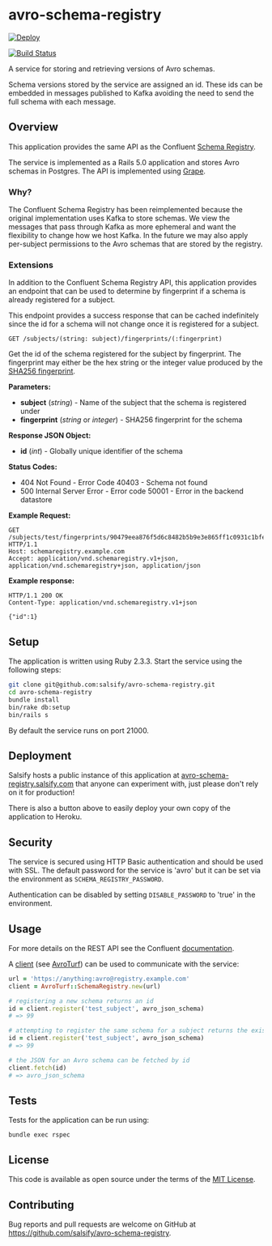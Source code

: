 # avro-schema-registry

[![Deploy](https://www.herokucdn.com/deploy/button.svg)](https://heroku.com/deploy)

[![Build Status](https://travis-ci.org/salsify/avro-schema-registry.svg?branch=master)][travis]

[travis]: https://travis-ci.org/salsify/avro-schema-registry

A service for storing and retrieving versions of Avro schemas.

Schema versions stored by the service are assigned an id. These ids can be
embedded in messages published to Kafka avoiding the need to send the full
schema with each message.

## Overview

This application provides the same API as the Confluent
[Schema Registry](http://docs.confluent.io/3.1.0/schema-registry/docs/api.html).

The service is implemented as a Rails 5.0 application and stores Avro schemas in
Postgres. The API is implemented using [Grape](https://github.com/ruby-grape/grape).

### Why?

The Confluent Schema Registry has been reimplemented because the original
implementation uses Kafka to store schemas. We view the messages that pass
through Kafka as more ephemeral and want the flexibility to change how we host Kafka.
In the future we may also apply per-subject permissions to the Avro schemas that
are stored by the registry.

### Extensions

In addition to the Confluent Schema Registry API, this application provides an
endpoint that can be used to determine by fingerprint if a schema is already
registered for a subject.

This endpoint provides a success response that can be cached indefinitely since
the id for a schema will not change once it is registered for a subject.

`GET /subjects/(string: subject)/fingerprints/(:fingerprint)`

Get the id of the schema registered for the subject by fingerprint. The
fingerprint may either be the hex string or the integer value produced by the
[SHA256 fingerprint](http://avro.apache.org/docs/1.8.1/spec.html#Schema+Fingerprints).

**Parameters:**
- **subject** (_string_) - Name of the subject that the schema is registered under
- **fingerprint** (_string_ or _integer_) - SHA256 fingerprint for the schema

**Response JSON Object:**
- **id** (_int_) - Globally unique identifier of the schema

**Status Codes:**
- 404 Not Found - Error Code 40403 - Schema not found
- 500 Internal Server Error - Error code 50001 - Error in the backend datastore

**Example Request:**
```
GET /subjects/test/fingerprints/90479eea876f5d6c8482b5b9e3e865ff1c0931c1bfe0adb44c41d628fd20989c HTTP/1.1
Host: schemaregistry.example.com
Accept: application/vnd.schemaregistry.v1+json, application/vnd.schemaregistry+json, application/json
```

**Example response:**
```
HTTP/1.1 200 OK
Content-Type: application/vnd.schemaregistry.v1+json

{"id":1}
```

## Setup

The application is written using Ruby 2.3.3. Start the service using the following
steps:

```bash
git clone git@github.com:salsify/avro-schema-registry.git
cd avro-schema-registry
bundle install
bin/rake db:setup
bin/rails s
```

By default the service runs on port 21000.

## Deployment

Salsify hosts a public instance of this application at
[avro-schema-registry.salsify.com](https://avro-schema-registry.salsify.com) that
anyone can experiment with, just please don't rely on it for production!

There is also a button above to easily deploy your own copy of the application to Heroku.

## Security

The service is secured using HTTP Basic authentication and should be used with
SSL. The default password for the service is 'avro' but it can be set via
the environment as `SCHEMA_REGISTRY_PASSWORD`.

Authentication can be disabled by setting `DISABLE_PASSWORD` to 'true' in the
environment.

## Usage

For more details on the REST API see the Confluent
[documentation](http://docs.confluent.io/3.1.0/schema-registry/docs/api.html).

A [client](https://github.com/dasch/avro_turf/blob/master/lib/avro_turf/schema_registry.rb)
(see [AvroTurf](https://github.com/dasch/avro_turf)) can be used to
communicate with the service:

```ruby
url = 'https://anything:avro@registry.example.com'
client = AvroTurf::SchemaRegistry.new(url)

# registering a new schema returns an id
id = client.register('test_subject', avro_json_schema)
# => 99

# attempting to register the same schema for a subject returns the existing id
id = client.register('test_subject', avro_json_schema)
# => 99

# the JSON for an Avro schema can be fetched by id
client.fetch(id)
# => avro_json_schema
```

## Tests

Tests for the application can be run using:

```
bundle exec rspec
```

## License

This code is available as open source under the terms of the
[MIT License](http://opensource.org/licenses/MIT).

## Contributing

Bug reports and pull requests are welcome on GitHub at
https://github.com/salsify/avro-schema-registry.

